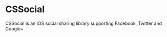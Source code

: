 CSSocial
========

CSSocial is an iOS social sharing library supporting Facebook, Twitter and Google+ 
